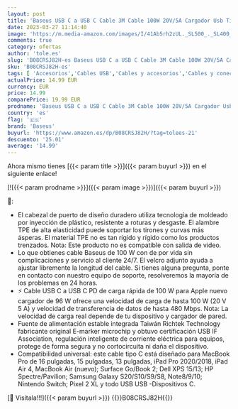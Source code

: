 ```yaml
---
layout: post
title: 'Baseus USB C a USB C Cable 3M Cable 100W 20V/5A Cargador Usb Tipo C Carga Rapida Compatible con iPad Pro 2021 2020 iPad air MacBook Pro 2021 Samsung Galaxy S22 S21Surface Book 2 USB-C Laptop'
date: 2023-03-27 11:14:40
image: 'https://m.media-amazon.com/images/I/41Ab5rh2zUL._SL500_._SL400_.jpg'
comments: true
category: ofertas
author: 'tole.es'
slug: 'B08CRSJ82H-es Baseus USB C a USB C Cable 3M Cable 100W 20V/5A Cargador...'
sku: 'B08CRSJ82H-es'
tags: [ 'Accesorios','Cables USB','Cables y accesorios','Cables y conectores','Informática','baseus','ipad','🇪🇸', ]
actualPrice: 14.99 EUR
currency: EUR
price: 14.99
comparePrice: 19.99 EUR
prodname: 'Baseus USB C a USB C Cable 3M Cable 100W 20V/5A Cargador Usb Tipo C Carga Rapida Compatible con iPad Pro 2021 2020 iPad air MacBook Pro 2021 Samsung Galaxy S22 S21Surface Book 2 USB-C Laptop'
country: 'es'
flag: '🇪🇸'
brand: 'Baseus'
buyurl: 'https://www.amazon.es/dp/B08CRSJ82H/?tag=tolees-21'
descuento: '25.01'
average: '14.99'
---
```


Ahora mismo tienes [{{< param title >}}]({{< param buyurl >}}) en el siguiente enlace!

[![{{< param prodname >}}]({{< param image >}})]({{< param buyurl >}})

🔎:

- El cabezal de puerto de diseño duradero utiliza tecnología de moldeado por inyección de plástico, resistente a roturas y desgaste. El alambre TPE de alta elasticidad puede soportar los tirones y curvas más ásperas. El material TPE no es tan rígido y rígido como los productos trenzados. Nota: Este producto no es compatible con salida de video.
- Lo que obtienes cable Baseus de 100 W con de por vida sin complicaciones y servicio al cliente 24/7. El velcro adjunto ayuda a ajustar libremente la longitud del cable. Si tienes alguna pregunta, ponte en contacto con nuestro equipo de soporte, resolveremos la mayoría de los problemas en 24 horas.
- ⚡ Cable USB C a USB C PD de carga rápida de 100 W para Apple nuevo cargador de 96 W ofrece una velocidad de carga de hasta 100 W (20 V 5 A) y velocidad de transferencia de datos de hasta 480 Mbps. Nota: La velocidad de carga real depende de tu dispositivo y cargador de pared.
- Fuente de alimentación estable integrada Taiwán Richtek Technology fabricante original E-marker microchip y obtuvo certificación USB IF Association, regulación inteligente de corriente eléctrica para equipos, protege de forma segura y no cortocircuita ni daña el dispositivo.
- Compatibilidad universal: este cable tipo C está diseñado para MacBook Pro de 16 pulgadas, 15 pulgadas, 13 pulgadas, iPad Pro 2020/2018, iPad Air 4, MacBook Air (nuevo); Surface Go/Book 2; Dell XPS 15/13; HP Spectre/Pavilion; Samsung Galaxy S20/S10/S9/S8, Note8/9/10; Nintendo Switch; Pixel 2 XL y todo USB USB -Dispositivos C.

[🛒 Visítala!!!]({{< param buyurl >}})
{{<world>}}B08CRSJ82H{{</world>}}
